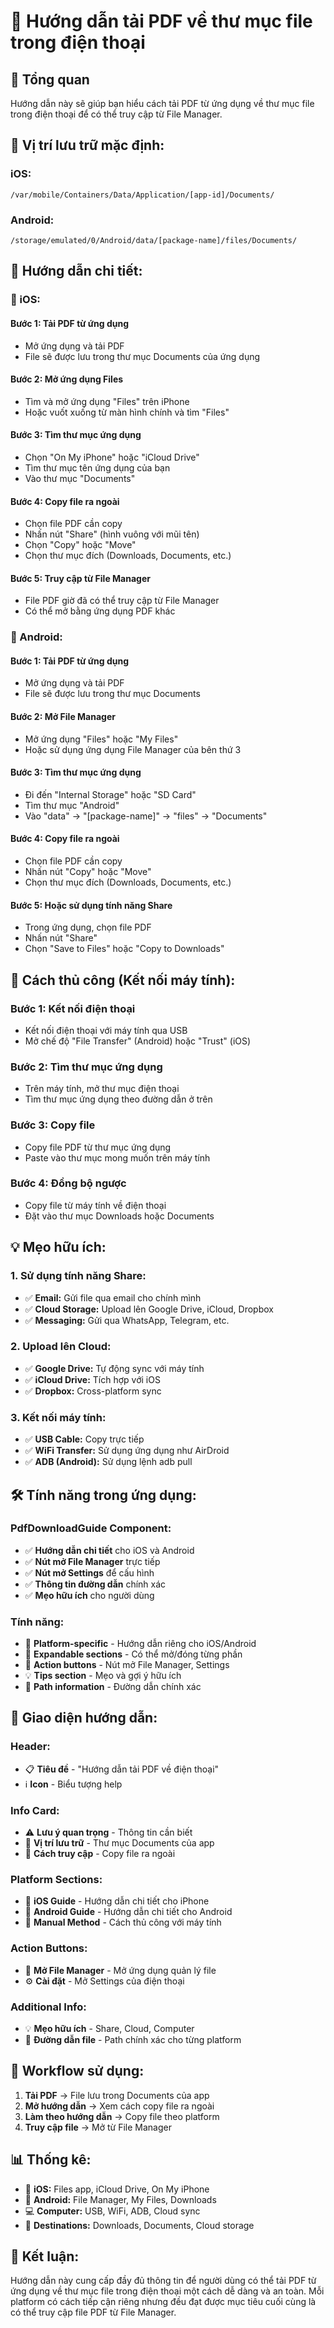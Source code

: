 # 📱 Hướng dẫn tải PDF về thư mục file trong điện thoại

## 🎯 **Tổng quan**

Hướng dẫn này sẽ giúp bạn hiểu cách tải PDF từ ứng dụng về thư mục file trong điện thoại để có thể truy cập từ File Manager.

## 📂 **Vị trí lưu trữ mặc định:**

### **iOS:**

```
/var/mobile/Containers/Data/Application/[app-id]/Documents/
```

### **Android:**

```
/storage/emulated/0/Android/data/[package-name]/files/Documents/
```

## 📱 **Hướng dẫn chi tiết:**

### **🔄 iOS:**

#### **Bước 1: Tải PDF từ ứng dụng**

- Mở ứng dụng và tải PDF
- File sẽ được lưu trong thư mục Documents của ứng dụng

#### **Bước 2: Mở ứng dụng Files**

- Tìm và mở ứng dụng "Files" trên iPhone
- Hoặc vuốt xuống từ màn hình chính và tìm "Files"

#### **Bước 3: Tìm thư mục ứng dụng**

- Chọn "On My iPhone" hoặc "iCloud Drive"
- Tìm thư mục tên ứng dụng của bạn
- Vào thư mục "Documents"

#### **Bước 4: Copy file ra ngoài**

- Chọn file PDF cần copy
- Nhấn nút "Share" (hình vuông với mũi tên)
- Chọn "Copy" hoặc "Move"
- Chọn thư mục đích (Downloads, Documents, etc.)

#### **Bước 5: Truy cập từ File Manager**

- File PDF giờ đã có thể truy cập từ File Manager
- Có thể mở bằng ứng dụng PDF khác

### **🤖 Android:**

#### **Bước 1: Tải PDF từ ứng dụng**

- Mở ứng dụng và tải PDF
- File sẽ được lưu trong thư mục Documents

#### **Bước 2: Mở File Manager**

- Mở ứng dụng "Files" hoặc "My Files"
- Hoặc sử dụng ứng dụng File Manager của bên thứ 3

#### **Bước 3: Tìm thư mục ứng dụng**

- Đi đến "Internal Storage" hoặc "SD Card"
- Tìm thư mục "Android"
- Vào "data" → "[package-name]" → "files" → "Documents"

#### **Bước 4: Copy file ra ngoài**

- Chọn file PDF cần copy
- Nhấn nút "Copy" hoặc "Move"
- Chọn thư mục đích (Downloads, Documents, etc.)

#### **Bước 5: Hoặc sử dụng tính năng Share**

- Trong ứng dụng, chọn file PDF
- Nhấn nút "Share"
- Chọn "Save to Files" hoặc "Copy to Downloads"

## 🔧 **Cách thủ công (Kết nối máy tính):**

### **Bước 1: Kết nối điện thoại**

- Kết nối điện thoại với máy tính qua USB
- Mở chế độ "File Transfer" (Android) hoặc "Trust" (iOS)

### **Bước 2: Tìm thư mục ứng dụng**

- Trên máy tính, mở thư mục điện thoại
- Tìm thư mục ứng dụng theo đường dẫn ở trên

### **Bước 3: Copy file**

- Copy file PDF từ thư mục ứng dụng
- Paste vào thư mục mong muốn trên máy tính

### **Bước 4: Đồng bộ ngược**

- Copy file từ máy tính về điện thoại
- Đặt vào thư mục Downloads hoặc Documents

## 💡 **Mẹo hữu ích:**

### **1. Sử dụng tính năng Share:**

- ✅ **Email:** Gửi file qua email cho chính mình
- ✅ **Cloud Storage:** Upload lên Google Drive, iCloud, Dropbox
- ✅ **Messaging:** Gửi qua WhatsApp, Telegram, etc.

### **2. Upload lên Cloud:**

- ✅ **Google Drive:** Tự động sync với máy tính
- ✅ **iCloud Drive:** Tích hợp với iOS
- ✅ **Dropbox:** Cross-platform sync

### **3. Kết nối máy tính:**

- ✅ **USB Cable:** Copy trực tiếp
- ✅ **WiFi Transfer:** Sử dụng ứng dụng như AirDroid
- ✅ **ADB (Android):** Sử dụng lệnh adb pull

## 🛠 **Tính năng trong ứng dụng:**

### **PdfDownloadGuide Component:**

- ✅ **Hướng dẫn chi tiết** cho iOS và Android
- ✅ **Nút mở File Manager** trực tiếp
- ✅ **Nút mở Settings** để cấu hình
- ✅ **Thông tin đường dẫn** chính xác
- ✅ **Mẹo hữu ích** cho người dùng

### **Tính năng:**

- 📱 **Platform-specific** - Hướng dẫn riêng cho iOS/Android
- 🔄 **Expandable sections** - Có thể mở/đóng từng phần
- 🎯 **Action buttons** - Nút mở File Manager, Settings
- 💡 **Tips section** - Mẹo và gợi ý hữu ích
- 📂 **Path information** - Đường dẫn chính xác

## 🎨 **Giao diện hướng dẫn:**

### **Header:**

- 📋 **Tiêu đề** - "Hướng dẫn tải PDF về điện thoại"
- ℹ️ **Icon** - Biểu tượng help

### **Info Card:**

- ⚠️ **Lưu ý quan trọng** - Thông tin cần biết
- 📁 **Vị trí lưu trữ** - Thư mục Documents của app
- 🔄 **Cách truy cập** - Copy file ra ngoài

### **Platform Sections:**

- 📱 **iOS Guide** - Hướng dẫn chi tiết cho iPhone
- 🤖 **Android Guide** - Hướng dẫn chi tiết cho Android
- 🔧 **Manual Method** - Cách thủ công với máy tính

### **Action Buttons:**

- 📁 **Mở File Manager** - Mở ứng dụng quản lý file
- ⚙️ **Cài đặt** - Mở Settings của điện thoại

### **Additional Info:**

- 💡 **Mẹo hữu ích** - Share, Cloud, Computer
- 📂 **Đường dẫn file** - Path chính xác cho từng platform

## 🔄 **Workflow sử dụng:**

1. **Tải PDF** → File lưu trong Documents của app
2. **Mở hướng dẫn** → Xem cách copy file ra ngoài
3. **Làm theo hướng dẫn** → Copy file theo platform
4. **Truy cập file** → Mở từ File Manager

## 📊 **Thống kê:**

- 📱 **iOS:** Files app, iCloud Drive, On My iPhone
- 🤖 **Android:** File Manager, My Files, Downloads
- 💻 **Computer:** USB, WiFi, ADB, Cloud sync
- 📁 **Destinations:** Downloads, Documents, Cloud storage

## 🎉 **Kết luận:**

Hướng dẫn này cung cấp đầy đủ thông tin để người dùng có thể tải PDF từ ứng dụng về thư mục file trong điện thoại một cách dễ dàng và an toàn. Mỗi platform có cách tiếp cận riêng nhưng đều đạt được mục tiêu cuối cùng là có thể truy cập file PDF từ File Manager.

